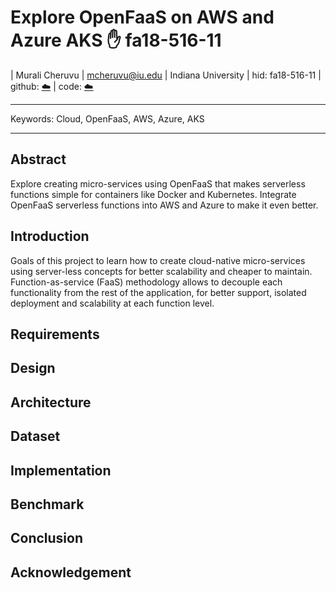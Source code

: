  # Explore OpenFaaS on AWS and Azure AKS :hand: fa18-516-11

| Murali Cheruvu
| mcheruvu@iu.edu
| Indiana University
| hid: fa18-516-11
| github: [:cloud:](https://github.com/cloudmesh-community/fa18-516-11/blob/master/project-paper/report.md)
| code: [:cloud:](https://github.com/cloudmesh-community/fa18-516-11/blob/master/project-code/report.md)

---

Keywords: Cloud, OpenFaaS, AWS, Azure, AKS

---

## Abstract

Explore creating micro-services using OpenFaaS that makes serverless functions simple for containers like Docker and Kubernetes. Integrate OpenFaaS serverless functions into AWS and Azure to make it even better.

## Introduction

Goals of this project to learn how to create cloud-native micro-services using server-less concepts for better scalability and cheaper to maintain. Function-as-service (FaaS) methodology allows to decouple each functionality from the rest of the application, for better support, isolated deployment and scalability at each function level.  

## Requirements

## Design 

## Architecture

## Dataset

## Implementation

## Benchmark

## Conclusion

## Acknowledgement

